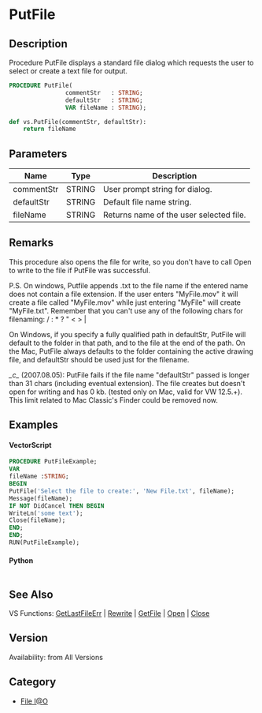 # PutFile

## Description
Procedure PutFile displays a standard file dialog which requests the user to select or create a text file for output.

```pascal
PROCEDURE PutFile(
				commentStr   : STRING;
				defaultStr   : STRING;
				VAR fileName : STRING);
```

```python
def vs.PutFile(commentStr, defaultStr):
    return fileName
```

## Parameters
|Name|Type|Description|
|---|---|---|
|commentStr|STRING|User prompt string for dialog.|
|defaultStr|STRING|Default file name string.|
|fileName|STRING|Returns name of the user selected file.|

## Remarks
This procedure also opens the file for write, so you don't have to call Open to write to the file if PutFile was successful.

P.S. On windows, Putfile appends .txt to the file name if the entered name does not contain a file extension.  If the user enters "MyFile.mov" it will create a file called "MyFile.mov" while just entering "MyFile" will create "MyFile.txt".
Remember that you can't use any of the following chars for filenaming:  / : * ? " < > | 

On Windows, if you specify a fully qualified path in defaultStr, PutFile will default to the folder in that path, and to the file at the end of the path. On the Mac, PutFile always defaults to the folder containing the active drawing file, and defaultStr should be used just for the filename.

*\_c\_* (2007.08.05): PutFile fails if the file name "defaultStr" passed is longer than 31 chars (including eventual extension). The file creates but doesn't open for writing and has 0 kb. (tested only on Mac, valid for VW 12.5.+). This limit related to Mac Classic's Finder could be removed now.

## Examples
#### VectorScript ####
```pascal
PROCEDURE PutFileExample;
VAR
fileName :STRING;
BEGIN
PutFile('Select the file to create:', 'New File.txt', fileName);
Message(fileName);
IF NOT DidCancel THEN BEGIN
WriteLn('some text');
Close(fileName);
END;
END;
RUN(PutFileExample);
```
#### Python ####
```python

```

## See Also
VS Functions:
[GetLastFileErr](GetLastFileErr.md) 
| [Rewrite](Rewrite.md) 
| [GetFile](GetFile.md) 
| [Open](Open.md) 
| [Close](Close.md)

## Version
Availability: from All Versions

## Category
* [File I@O](../Categories/File%20IO.md)
